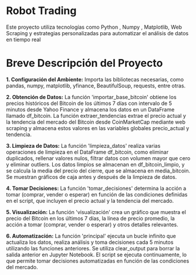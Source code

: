 # **Robot Trading**
Este proyecto utiliza tecnologías como Python , Numpy , Matplotlib, Web Scraping y estrategias personalizadas para automatizar el análisis de datos en tiempo real
# **Breve Descripción del Proyecto**
**1. Configuración del Ambiente:**
Importa las bibliotecas necesarias, como pandas, numpy, matplotlib, yfinance, BeautifulSoup, requests, entre otras.

**2. Obtención de Datos:**
La función 'importar_base_bitcoin' obtiene los precios históricos del Bitcoin de los últimos 7 días con intervalo de 5 minutos desde Yahoo Finance y almacena los datos en un DataFrame llamado df_bitcoin.
La función extraer_tendencias extrae el precio actual y la tendencia del mercado del Bitcoin desde CoinMarketCap mediante web scraping y almacena estos valores en las variables globales precio_actual y tendencia.

**3. Limpieza de Datos:**
La función 'limpieza_datos' realiza varias operaciones de limpieza en el DataFrame df_bitcoin, como eliminar duplicados, rellenar valores nulos, filtrar datos con volumen mayor que cero y eliminar outliers. Los datos limpios se almacenan en df_bitcoin_limpio, y se calcula la media del precio del cierre, que se almacena en media_bitcoin.
Se muestran gráficos de caja antes y después de la limpieza de datos.

**4. Tomar Decisiones:**
La función 'tomar_decisiones' determina la acción a tomar (comprar, vender o esperar) en función de las condiciones definidas en el script, que incluyen el precio actual y la tendencia del mercado.

**5. Visualización:**
La función 'visualización' crea un gráfico que muestra el precio del Bitcoin en los últimos 7 días, la línea de precio promedio, la acción a tomar (comprar, vender o esperar) y otros detalles relevantes.

**6. Automatización:**
La función 'principal' ejecuta un bucle infinito que actualiza los datos, realiza análisis y toma decisiones cada 5 minutos utilizando las funciones anteriores. Se utiliza clear_output para borrar la salida anterior en Jupyter Notebook. El script se ejecuta continuamente, lo que permite tomar decisiones automatizadas en función de las condiciones del mercado.




